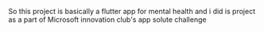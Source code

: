 So this project is basically a flutter app for mental health and i did is project as a part of Microsoft innovation club's app solute challenge 
